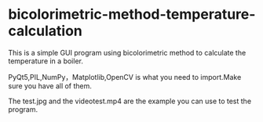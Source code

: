 # bicolorimetric-method-temperature-calculation

This is a simple GUI program using bicolorimetric method to calculate the temperature in a boiler.

PyQt5,PIL,NumPy，Matplotlib,OpenCV is what you need to import.Make sure you have all of them.

The test.jpg and the videotest.mp4 are the example you can use to test the program.

